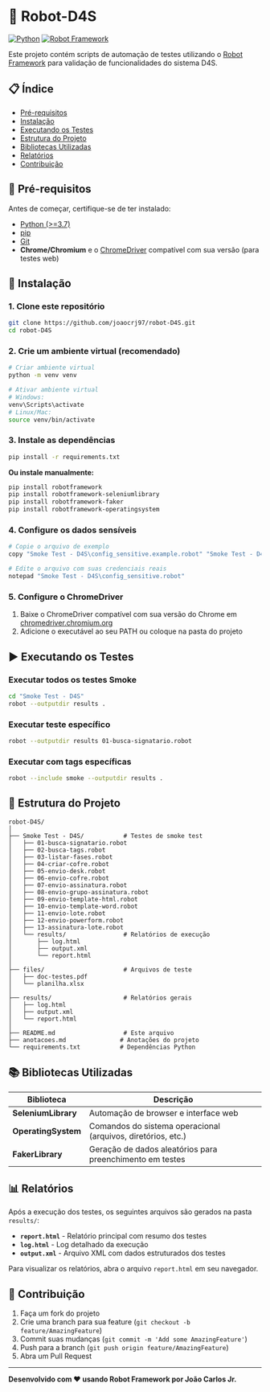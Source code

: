 # 🤖 Robot-D4S

[![Python](https://img.shields.io/badge/Python-3.7+-blue.svg)](https://www.python.org/downloads/)
[![Robot Framework](https://img.shields.io/badge/Robot%20Framework-Latest-green.svg)](https://robotframework.org/)

Este projeto contém scripts de automação de testes utilizando o [Robot Framework](https://robotframework.org/) para validação de funcionalidades do sistema D4S.

## 📋 Índice

- [Pré-requisitos](#-pré-requisitos)
- [Instalação](#-instalação)
- [Executando os Testes](#-executando-os-testes)
- [Estrutura do Projeto](#-estrutura-do-projeto)
- [Bibliotecas Utilizadas](#-bibliotecas-utilizadas)
- [Relatórios](#-relatórios)
- [Contribuição](#-contribuição)

## 🔧 Pré-requisitos

Antes de começar, certifique-se de ter instalado:

- [Python (>=3.7)](https://www.python.org/downloads/)
- [pip](https://pip.pypa.io/en/stable/installation/)
- [Git](https://git-scm.com/downloads)
- **Chrome/Chromium** e o [ChromeDriver](https://chromedriver.chromium.org/downloads) compatível com sua versão (para testes web)

## 🚀 Instalação

### 1. Clone este repositório

```bash
git clone https://github.com/joaocrj97/robot-D4S.git
cd robot-D4S
```

### 2. Crie um ambiente virtual (recomendado)

```bash
# Criar ambiente virtual
python -m venv venv

# Ativar ambiente virtual
# Windows:
venv\Scripts\activate
# Linux/Mac:
source venv/bin/activate
```

### 3. Instale as dependências

```bash
pip install -r requirements.txt
```

**Ou instale manualmente:**

```bash
pip install robotframework
pip install robotframework-seleniumlibrary
pip install robotframework-faker
pip install robotframework-operatingsystem
```

### 4. Configure os dados sensíveis

```bash
# Copie o arquivo de exemplo
copy "Smoke Test - D4S\config_sensitive.example.robot" "Smoke Test - D4S\config_sensitive.robot"

# Edite o arquivo com suas credenciais reais
notepad "Smoke Test - D4S\config_sensitive.robot"
```

### 5. Configure o ChromeDriver

1. Baixe o ChromeDriver compatível com sua versão do Chrome em [chromedriver.chromium.org](https://chromedriver.chromium.org/downloads)
2. Adicione o executável ao seu PATH ou coloque na pasta do projeto

## ▶️ Executando os Testes

### Executar todos os testes Smoke

```bash
cd "Smoke Test - D4S"
robot --outputdir results .
```

### Executar teste específico

```bash
robot --outputdir results 01-busca-signatario.robot
```

### Executar com tags específicas

```bash
robot --include smoke --outputdir results .
```

## 📁 Estrutura do Projeto

```
robot-D4S/
│
├── Smoke Test - D4S/           # Testes de smoke test
│   ├── 01-busca-signatario.robot
│   ├── 02-busca-tags.robot
│   ├── 03-listar-fases.robot
│   ├── 04-criar-cofre.robot
│   ├── 05-envio-desk.robot
│   ├── 06-envio-cofre.robot
│   ├── 07-envio-assinatura.robot
│   ├── 08-envio-grupo-assinatura.robot
│   ├── 09-envio-template-html.robot
│   ├── 10-envio-template-word.robot
│   ├── 11-envio-lote.robot
│   ├── 12-envio-powerform.robot
│   ├── 13-assinatura-lote.robot
│   └── results/                # Relatórios de execução
│       ├── log.html
│       ├── output.xml
│       └── report.html
│
├── files/                      # Arquivos de teste
│   ├── doc-testes.pdf
│   └── planilha.xlsx
│
├── results/                    # Relatórios gerais
│   ├── log.html
│   ├── output.xml
│   └── report.html
│
├── README.md                   # Este arquivo
├── anotacoes.md               # Anotações do projeto
└── requirements.txt           # Dependências Python
```

## 📚 Bibliotecas Utilizadas

| Biblioteca | Descrição |
|------------|-----------|
| **SeleniumLibrary** | Automação de browser e interface web |
| **OperatingSystem** | Comandos do sistema operacional (arquivos, diretórios, etc.) |
| **FakerLibrary** | Geração de dados aleatórios para preenchimento em testes |

## 📊 Relatórios

Após a execução dos testes, os seguintes arquivos são gerados na pasta `results/`:

- **`report.html`** - Relatório principal com resumo dos testes
- **`log.html`** - Log detalhado da execução
- **`output.xml`** - Arquivo XML com dados estruturados dos testes

Para visualizar os relatórios, abra o arquivo `report.html` em seu navegador.

## 🤝 Contribuição

1. Faça um fork do projeto
2. Crie uma branch para sua feature (`git checkout -b feature/AmazingFeature`)
3. Commit suas mudanças (`git commit -m 'Add some AmazingFeature'`)
4. Push para a branch (`git push origin feature/AmazingFeature`)
5. Abra um Pull Request

---

**Desenvolvido com ❤️ usando Robot Framework por João Carlos Jr.**